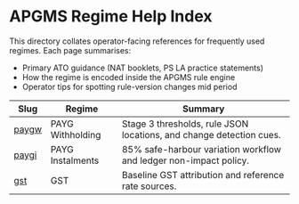 # APGMS Regime Help Index

This directory collates operator-facing references for frequently used regimes.
Each page summarises:

- Primary ATO guidance (NAT booklets, PS LA practice statements)
- How the regime is encoded inside the APGMS rule engine
- Operator tips for spotting rule-version changes mid period

| Slug | Regime | Summary |
| --- | --- | --- |
| [paygw](./paygw.md) | PAYG Withholding | Stage 3 thresholds, rule JSON locations, and change detection cues. |
| [paygi](./paygi.md) | PAYG Instalments | 85% safe-harbour variation workflow and ledger non-impact policy. |
| [gst](./gst.md) | GST | Baseline GST attribution and reference rate sources. |
